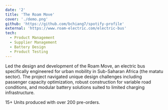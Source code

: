 ```yaml
---
date: '2'
title: 'The Roam Move'
cover: './demo.png'
github: 'https://github.com/bchiang7/spotify-profile'
external: 'https://www.roam-electric.com/electric-bus'
tech:
  - Product Management
  - Supplier Management
  - Battery Design
  - Product Testing
---
```


<p>
Led the design and development of the Roam Move, an electric bus specifically engineered for urban mobility in Sub-Saharan Africa (the matatu sector). The project navigated unique design challenges including passenger capacity optimization, robust construction for variable road conditions, and modular battery solutions suited to limited charging infrastructure. 
</p>
<p>
15+ Units produced with over 200 pre-orders.
</p>
